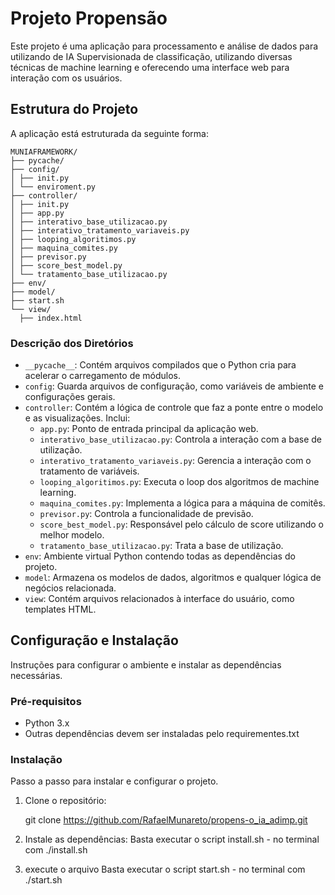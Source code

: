 # Projeto Propensão

Este projeto é uma aplicação  para processamento e análise de dados para utilizando de IA Supervisionada de classificação, utilizando diversas técnicas de machine learning e oferecendo uma interface web para interação com os usuários.

## Estrutura do Projeto

A aplicação está estruturada da seguinte forma:


```
MUNIAFRAMEWORK/
├── pycache/
├── config/
│ ├── init.py
│ └── enviroment.py
├── controller/
│ ├── init.py
│ ├── app.py
│ ├── interativo_base_utilizacao.py
│ ├── interativo_tratamento_variaveis.py
│ ├── looping_algoritimos.py
│ ├── maquina_comites.py
│ ├── previsor.py
│ ├── score_best_model.py
│ └── tratamento_base_utilizacao.py
├── env/
├── model/
├── start.sh
└── view/
  ├── index.html
```

### Descrição dos Diretórios

- `__pycache__`: Contém arquivos compilados que o Python cria para acelerar o carregamento de módulos.
- `config`: Guarda arquivos de configuração, como variáveis de ambiente e configurações gerais.
- `controller`: Contém a lógica de controle que faz a ponte entre o modelo e as visualizações. Inclui:
  - `app.py`: Ponto de entrada principal da aplicação web.
  - `interativo_base_utilizacao.py`: Controla a interação com a base de utilização.
  - `interativo_tratamento_variaveis.py`: Gerencia a interação com o tratamento de variáveis.
  - `looping_algoritimos.py`: Executa o loop dos algoritmos de machine learning.
  - `maquina_comites.py`: Implementa a lógica para a máquina de comitês.
  - `previsor.py`: Controla a funcionalidade de previsão.
  - `score_best_model.py`: Responsável pelo cálculo de score utilizando o melhor modelo.
  - `tratamento_base_utilizacao.py`: Trata a base de utilização.
- `env`: Ambiente virtual Python contendo todas as dependências do projeto.
- `model`: Armazena os modelos de dados, algoritmos e qualquer lógica de negócios relacionada.
- `view`: Contém arquivos relacionados à interface do usuário, como templates HTML.

## Configuração e Instalação

Instruções para configurar o ambiente e instalar as dependências necessárias.

### Pré-requisitos

- Python 3.x
- Outras dependências devem ser instaladas pelo requirementes.txt


### Instalação

Passo a passo para instalar e configurar o projeto.

1. Clone o repositório:

    git clone https://github.com/RafaelMunareto/propens-o_ia_adimp.git

2.  Instale as dependências:
    Basta executar o script install.sh - no terminal com ./install.sh

3. execute o arquivo
    Basta executar o script start.sh - no terminal com ./start.sh
